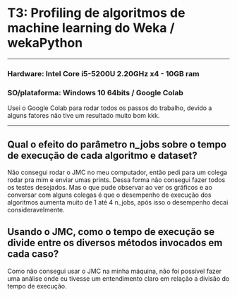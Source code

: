 # T3: Profiling de algoritmos de machine learning do Weka / wekaPython
-----

### Hardware: Intel Core i5-5200U 2.20GHz x4 - 10GB ram

### SO/plataforma: Windows 10 64bits / Google Colab

Usei o Google Colab para rodar todos os passos do trabalho, devido a alguns fatores não tive um resultado muito bom kkk.

-----
## Qual o efeito do parâmetro n_jobs sobre o tempo de execução de cada algoritmo e dataset?
Não consegui rodar o JMC no meu computador, então pedi para um colega rodar pra mim e enviar umas prints. Dessa forma não consegui fazer todos os testes desejados. Mas o que pude observar ao ver os gráficos e ao conversar com alguns colegas é que o desempenho de execução dos algoritmos aumenta muito de 1 até 4 n_jobs, após isso o desempenho decai consideravelmente.

## Usando o JMC, como o tempo de execução se divide entre os diversos métodos invocados em cada caso?
Como não consegui usar o JMC na minha máquina, não foi possível fazer uma análise onde eu tivesse um entendimento claro em relação a divisão do tempo de execução.
